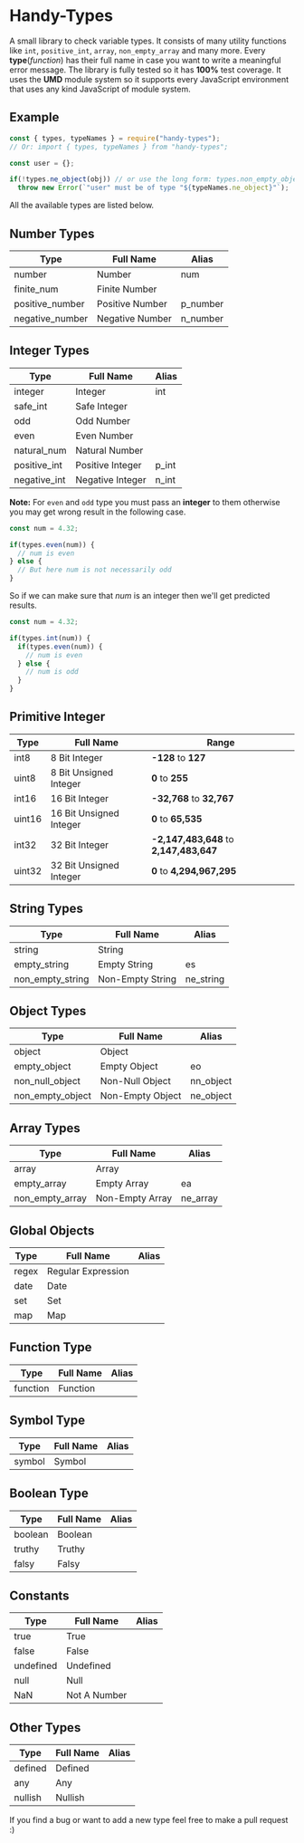 # Handy-Types
A small library to check variable types. It consists of many utility functions
like `int`, `positive_int`, `array`, `non_empty_array` and many more. Every
**type**(*function*) has their full name in case you want to write a meaningful
error message. The library is fully tested so it has **100%** test coverage. It
uses the **UMD** module system so it supports every JavaScript environment that
uses any kind JavaScript of module system.

## Example

```javascript
const { types, typeNames } = require("handy-types");
// Or: import { types, typeNames } from "handy-types";

const user = {};

if(!types.ne_object(obj)) // or use the long form: types.non_empty_object(obj)
  throw new Error(`"user" must be of type "${typeNames.ne_object}"`);
```
All the available types are listed below.

## Number Types
Type | Full Name | Alias
---- | -------- | -----
number | Number | num
finite_num | Finite Number
positive_number | Positive Number | p_number 
negative_number | Negative Number | n_number 

## Integer Types
Type | Full Name | Alias
---- | -------- | -----
integer | Integer | int
safe_int | Safe Integer
odd | Odd Number
even | Even Number
natural_num | Natural Number
positive_int | Positive Integer | p_int 
negative_int | Negative Integer | n_int 

__Note:__  For `even` and `odd` type you must pass an __integer__ to them
otherwise you may get wrong result in the following case.
```js
const num = 4.32;

if(types.even(num)) {
  // num is even
} else {
  // But here num is not necessarily odd
}
```
So if we can make sure that _num_ is an integer then we'll get predicted results.
```js
const num = 4.32;

if(types.int(num)) {
  if(types.even(num)) {
    // num is even
  } else {
    // num is odd
  }
}
```

## Primitive Integer
Type | Full Name | Range
---- | -------- | -----
int8 | 8 Bit Integer | **-128** to **127**
uint8 | 8 Bit Unsigned Integer | **0** to **255**
int16 | 16 Bit Integer | **-32,768** to **32,767** 
uint16 | 16 Bit Unsigned Integer | **0** to **65,535**
int32 | 32 Bit Integer | **-2,147,483,648** to **2,147,483,647**
uint32 | 32 Bit Unsigned Integer | **0** to **4,294,967,295**

## String Types
Type | Full Name | Alias
---- | -------- | -----
string | String
empty_string | Empty String | es 
non_empty_string | Non-Empty String | ne_string 


## Object Types
Type | Full Name | Alias
---- | -------- | -----
object | Object
empty_object | Empty Object | eo 
non_null_object | Non-Null Object | nn_object 
non_empty_object | Non-Empty Object | ne_object 


## Array Types
Type | Full Name | Alias
---- | -------- | -----
array | Array
empty_array | Empty Array | ea 
non_empty_array | Non-Empty Array | ne_array 


## Global Objects
Type | Full Name | Alias
---- | -------- | -----
regex | Regular Expression
date | Date
set | Set
map | Map


## Function Type
Type | Full Name | Alias
---- | -------- | -----
function | Function


## Symbol Type
Type | Full Name | Alias
---- | -------- | -----
symbol | Symbol


## Boolean Type
Type | Full Name | Alias
---- | -------- | -----
boolean | Boolean
truthy | Truthy
falsy | Falsy

## Constants
Type | Full Name | Alias
---- | -------- | -----
true | True
false | False
undefined | Undefined
null | Null
NaN | Not A Number

## Other Types
Type | Full Name | Alias
---- | -------- | -----
defined | Defined
any | Any
nullish | Nullish

If you find a bug or want to add a new type feel free to make a pull
request :)
